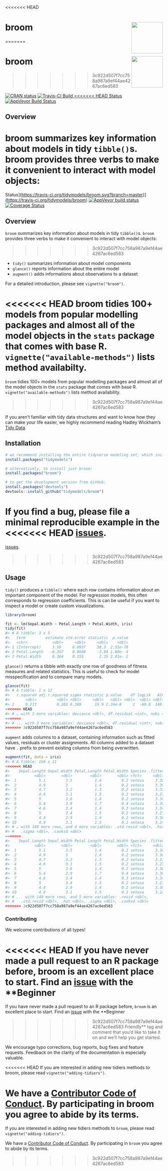 
<!-- README.md is generated from README.Rmd. Please edit that file -->

<<<<<<< HEAD
# broom <img src="man/figures/logo.png" align="right" width="100" height="100" />
=======
# broom <img src="man/figures/logo.png" align="right" width="100" />
>>>>>>> 3c922d507f7cc758a987a9ef44ae4267ac6ed583

[![CRAN
status](https://www.r-pkg.org/badges/version/broom)](https://cran.r-project.org/package=broom)
[![Travis-CI Build
<<<<<<< HEAD
Status](https://travis-ci.org/tidyverse/broom.svg?branch=master)](https://travis-ci.org/tidyverse/broom)
[![AppVeyor Build
Status](https://ci.appveyor.com/api/projects/status/github/tidyverse/broom?branch=master&svg=true)](https://ci.appveyor.com/project/tidyverse/broom)

## Overview

broom summarizes key information about models in tidy `tibble()`s. broom
provides three verbs to make it convenient to interact with model
objects:
=======
Status](https://travis-ci.org/tidymodels/broom.svg?branch=master)](https://travis-ci.org/tidymodels/broom)
[![AppVeyor build
status](https://ci.appveyor.com/api/projects/status/github/tidymodels/broom?branch=master&svg=true)](https://ci.appveyor.com/project/tidymodels/broom)
[![Coverage
Status](https://img.shields.io/codecov/c/github/tidymodels/broom/master.svg)](https://codecov.io/github/tidymodels/broom?branch=master)

## Overview

`broom` summarizes key information about models in tidy `tibble()`s.
`broom` provides three verbs to make it convenient to interact with
model objects:
>>>>>>> 3c922d507f7cc758a987a9ef44ae4267ac6ed583

  - `tidy()` summarizes information about model components
  - `glance()` reports information about the entire model
  - `augment()` adds informations about observations to a dataset

For a detailed introduction, please see `vignette("broom")`.

<<<<<<< HEAD
broom tidies 100+ models from popular modelling packages and almost all
of the model objects in the `stats` package that comes with base R.
`vignette("available-methods")` lists method availabilty.
=======
`broom` tidies 100+ models from popular modelling packages and almost
all of the model objects in the `stats` package that comes with base R.
`vignette("available-methods")` lists method availability.
>>>>>>> 3c922d507f7cc758a987a9ef44ae4267ac6ed583

If you aren’t familiar with tidy data structures and want to know how
they can make your life easier, we highly recommend reading Hadley
Wickham’s [Tidy Data](http://www.jstatsoft.org/v59/i10).

## Installation

``` r
# we recommend installing the entire tidyverse modeling set, which includes broom:
install.packages("tidymodels")

# alternatively, to install just broom:
install.packages("broom")

# to get the development version from GitHub:
install.packages("devtools")
devtools::install_github("tidymodels/broom")
```

If you find a bug, please file a minimal reproducible example in the
<<<<<<< HEAD
[issues](https://github.com/tidyverse/broom/issues).
=======
[issues](https://github.com/tidymodels/broom/issues).
>>>>>>> 3c922d507f7cc758a987a9ef44ae4267ac6ed583

## Usage

`tidy()` produces a `tibble()` where each row contains information about
an important component of the model. For regression models, this often
corresponds to regression coefficients. This is can be useful if you
want to inspect a model or create custom visualizations.

``` r
library(broom)

fit <- lm(Sepal.Width ~ Petal.Length + Petal.Width, iris)
tidy(fit)
#> # A tibble: 3 x 5
#>   term         estimate std.error statistic  p.value
#>   <chr>           <dbl>     <dbl>     <dbl>    <dbl>
#> 1 (Intercept)     3.59     0.0937     38.3  2.51e-78
#> 2 Petal.Length   -0.257    0.0669     -3.84 1.80e- 4
#> 3 Petal.Width     0.364    0.155       2.35 2.01e- 2
```

`glance()` returns a tibble with exactly one row of goodness of fitness
measures and related statistics. This is useful to check for model
misspecification and to compare many models.

``` r
glance(fit)
#> # A tibble: 1 x 12
#>   r.squared adj.r.squared sigma statistic p.value    df logLik   AIC   BIC
#>       <dbl>         <dbl> <dbl>     <dbl>   <dbl> <dbl>  <dbl> <dbl> <dbl>
#> 1     0.213         0.202 0.389      19.9 2.24e-8     2  -69.8  148.  160.
<<<<<<< HEAD
#> # … with 3 more variables: deviance <dbl>, df.residual <int>, nobs <int>
=======
#> # ... with 3 more variables: deviance <dbl>, df.residual <int>, nobs <int>
>>>>>>> 3c922d507f7cc758a987a9ef44ae4267ac6ed583
```

`augment` adds columns to a dataset, containing information such as
fitted values, residuals or cluster assignments. All columns added to a
dataset have `.` prefix to prevent existing columns from being
overwritten.

``` r
augment(fit, data = iris)
#> # A tibble: 150 x 11
<<<<<<< HEAD
#>    Sepal.Length Sepal.Width Petal.Length Petal.Width Species .fitted  .resid
#>           <dbl>       <dbl>        <dbl>       <dbl> <fct>     <dbl>   <dbl>
#>  1          5.1         3.5          1.4         0.2 setosa     3.30 -0.200 
#>  2          4.9         3            1.4         0.2 setosa     3.30  0.300 
#>  3          4.7         3.2          1.3         0.2 setosa     3.33  0.126 
#>  4          4.6         3.1          1.5         0.2 setosa     3.27  0.174 
#>  5          5           3.6          1.4         0.2 setosa     3.30 -0.300 
#>  6          5.4         3.9          1.7         0.4 setosa     3.30 -0.604 
#>  7          4.6         3.4          1.4         0.3 setosa     3.34 -0.0637
#>  8          5           3.4          1.5         0.2 setosa     3.27 -0.126 
#>  9          4.4         2.9          1.4         0.2 setosa     3.30  0.400 
#> 10          4.9         3.1          1.5         0.1 setosa     3.24  0.138 
#> # … with 140 more rows, and 4 more variables: .std.resid <dbl>, .hat <dbl>,
#> #   .sigma <dbl>, .cooksd <dbl>
=======
#>    Sepal.Length Sepal.Width Petal.Length Petal.Width Species .fitted
#>           <dbl>       <dbl>        <dbl>       <dbl> <fct>     <dbl>
#>  1          5.1         3.5          1.4         0.2 setosa     3.30
#>  2          4.9         3            1.4         0.2 setosa     3.30
#>  3          4.7         3.2          1.3         0.2 setosa     3.33
#>  4          4.6         3.1          1.5         0.2 setosa     3.27
#>  5          5           3.6          1.4         0.2 setosa     3.30
#>  6          5.4         3.9          1.7         0.4 setosa     3.30
#>  7          4.6         3.4          1.4         0.3 setosa     3.34
#>  8          5           3.4          1.5         0.2 setosa     3.27
#>  9          4.4         2.9          1.4         0.2 setosa     3.30
#> 10          4.9         3.1          1.5         0.1 setosa     3.24
#> # ... with 140 more rows, and 5 more variables: .resid <dbl>,
#> #   .std.resid <dbl>, .hat <dbl>, .sigma <dbl>, .cooksd <dbl>
>>>>>>> 3c922d507f7cc758a987a9ef44ae4267ac6ed583
```

### Contributing

We welcome contributions of all types\!

<<<<<<< HEAD
If you have never made a pull request to an R package before, broom is
an excellent place to start. Find an
[issue](https://github.com/tidyverse/broom/issues/) with the **Beginner
=======
If you have never made a pull request to an R package before, `broom` is
an excellent place to start. Find an
[issue](https://github.com/tidymodels/broom/issues/) with the **Beginner
>>>>>>> 3c922d507f7cc758a987a9ef44ae4267ac6ed583
Friendly** tag and comment that you’d like to take it on and we’ll help
you get started.

We encourage typo corrections, bug reports, bug fixes and feature
requests. Feedback on the clarity of the documentation is especially
valuable.

<<<<<<< HEAD
If you are interested in adding new tidiers methods to broom, please
read `vignette("adding-tidiers")`.

We have a [Contributor Code of
Conduct](https://github.com/tidymodels/broom/blob/master/.github/CODE_OF_CONDUCT.md).
By participating in broom you agree to abide by its terms.
=======
If you are interested in adding new tidiers methods to `broom`, please
read `vignette("adding-tidiers")`.

We have a [Contributor Code of Conduct](CODE_OF_CONDUCT.md). By
participating in `broom` you agree to abide by its terms.
>>>>>>> 3c922d507f7cc758a987a9ef44ae4267ac6ed583
